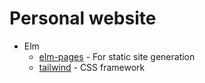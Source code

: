 # Personal website

* Elm
  * [elm-pages](https://package.elm-lang.org/packages/dillonkearns/elm-pages/latest/) - For static site generation
  * [tailwind](https://tailwindcss.com/) - CSS framework
